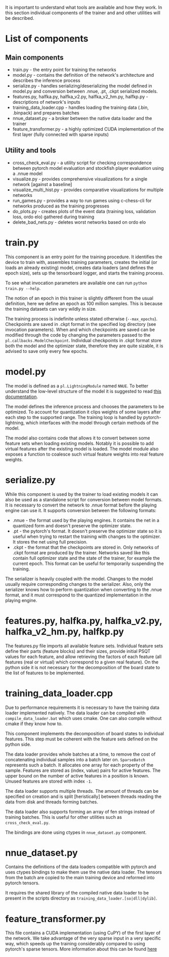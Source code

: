 It is important to understand what tools are available and how they work. In this section individual components of the trainer and and other utilities will be described.

# List of components
## Main components

* train.py - the entry point for training the networks
* model.py - contains the definition of the network's architecture and describes the inference process
* serialize.py - handles serializing/deserializing the model defined in model.py and conversion between .nnue, .pt, .ckpt serialized models.
* features.py, halfka.py, halfka_v2.py, halfka_v2_hm.py, halfkp.py - descriptions of network's inputs
* training_data_loader.cpp - handles loading the training data (.bin, .binpack) and prepares batches
* nnue_dataset.py - a broker between the native data loader and the trainer
* feature_transformer.py - a highly optimized CUDA implementation of the first layer (fully connected with sparse inputs)

## Utility and tools

* cross_check_eval.py - a utility script for checking correspondence between pytorch model evaluation and stockfish player evaluation using a .nnue model
* visualize.py - provides comprehensive visualizations for a single network [against a baseline]
* visualize_multi_hist.py - provides comparative visualizations for multiple networks
* run_games.py - provides a way to run games using c-chess-cli for networks produced as the training progresses
* do_plots.py - creates plots of the event data (training loss, validation loss, ordo elo) gathered during training
* delete_bad_nets.py - deletes worst networks based on ordo elo

# train.py

This component is an entry point for the training procedure. It identifies the device to train with, assembles training parameters, creates the initial (or loads an already existing) model, creates data loaders (and defines the epoch size), sets up the tensorboard logger, and starts the training process.

To see what invocation parameters are available one can run `python train.py --help`.

The notion of an epoch in this trainer is slightly different from the usual definition, here we define an epoch as 100 million samples. This is because the training datasets can vary wildly in size.

The training process is indefinite unless stated otherwise (`--max_epochs`). Checkpoints are saved in .ckpt format in the specified log directory (see invocation parameters). When and which checkpoints are saved can be modified through the code by changing the parameters passed to the `pl.callbacks.ModelCheckpoint`. Individual checkpoints in .ckpt format store both the model and the optimizer state, therefore they are quite sizable, it is advised to save only every few epochs.

# model.py

The model is defined as a `pl.LightningModule` named `NNUE`. To better understand the low-level structure of the model it is suggested to read [this documentation](https://github.com/glinscott/nnue-pytorch/blob/master/docs/nnue.md). 

The model defines the inference process and chooses the parameters to be optimized. To account for quantization it clips weights of some layers after each step to the supported range. The training loop is handled by pytorch-lightning, which interfaces with the model through certain methods of the model.

The model also contains code that allows it to convert between some feature sets when loading existing models. Notably it is possible to add virtual features after the existing model is loaded. The model module also exposes a function to coalesce such virtual feature weights into real feature weights.

# serialize.py

While this component is used by the trainer to load existing models it can also be used as a standalone script for conversion between model formats. It is necessary to convert the network to .nnue format before the playing engine can use it. It supports conversion between the following formats:
* .nnue - the format used by the playing engines. It contains the net in a quantized form and doesn't preserve the optimizer state.
* .pt - the pytorch's format. It doesn't preserve the optimizer state so it is useful when trying to restart the training with changes to the optimizer. It stores the net using full precision.
* .ckpt - the format that the checkpoints are stored in. Only networks of .ckpt format are produced by the trainer. Networks saved like this contain full optimizer state and the state of the trainer, for example the current epoch. This format can be useful for temporarily suspending the training.

The serializer is heavily coupled with the model. Changes to the model usually require corresponding changes to the serializer. Also, only the serializer knows how to perform quantization when converting to the .nnue format, and it must correspond to the quantized implementation in the playing engine.

# features.py, halfka.py, halfka_v2.py, halfka_v2_hm.py, halfkp.py

The features.py file imports all available feature sets. Individual feature sets define their parts (feature blocks) and their sizes, provide initial PSQT values for each feature, and allow retrieving the factors of each feature (all features (real or virtual) which correspond to a given real feature). On the python side it is not necessary for the decomposition of the board state to the list of features to be implemented.

# training_data_loader.cpp

Due to performance requirements it is necessary to have the training data loader implemented natively. The data loader can be compiled with `compile_data_loader.bat` which uses cmake. One can also compile without cmake if they know how to.

This component implements the decomposition of board states to individual features. This step must be coherent with the feature sets defined on the python side.

The data loader provides whole batches at a time, to remove the cost of concatenating individual samples into a batch later on. `SparseBatch` represents such a batch. It allocates one array for each property of the sample. Features are stored as (index, value) pairs for active features. The upper bound on the number of active features in a position is known. Unused features are stored with index `-1`.

The data loader supports multiple threads. The amount of threads can be specified on creation and is split [heristically] between threads reading the data from disk and threads forming batches.

The data loader also supports forming an array of fen strings instead of training batches. This is useful for other utilities such as `cross_check_eval.py`.

The bindings are done using ctypes in `nnue_dataset.py` component.

# nnue_dataset.py

Contains the definitions of the data loaders compatible with pytorch and uses ctypes bindings to make them use the native data loader. The tensors from the batch are copied to the main training device and reformed into pytorch tensors.

It requires the shared library of the compiled native data loader to be present in the scripts directory as `training_data_loader.[so|dll|dylib]`.

# feature_transformer.py

This file contains a CUDA implementation (using CuPY) of the first layer of the network. We take advantage of the very sparse input in a very specific way, which speeds up the training considerably compared to using pytorch's sparse tensors. More information about this can be found [here](https://github.com/glinscott/nnue-pytorch/blob/master/docs/nnue.md#optimizing-the-trainer-cuda)